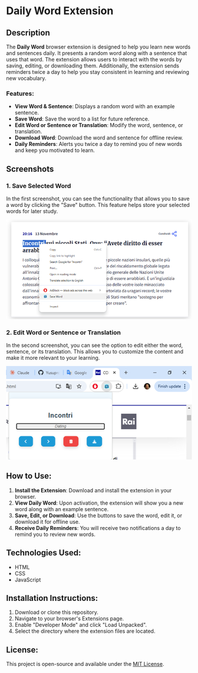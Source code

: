 # Daily Word Extension

## Description
The **Daily Word** browser extension is designed to help you learn new words and sentences daily. It presents a random word along with a sentence that uses that word. The extension allows users to interact with the words by saving, editing, or downloading them. Additionally, the extension sends reminders twice a day to help you stay consistent in learning and reviewing new vocabulary.

### Features:
- **View Word & Sentence**: Displays a random word with an example sentence.
- **Save Word**: Save the word to a list for future reference.
- **Edit Word or Sentence or Translation**: Modify the word, sentence, or translation.
- **Download Word**: Download the word and sentence for offline review.
- **Daily Reminders**: Alerts you twice a day to remind you of new words and keep you motivated to learn.

## Screenshots

### 1. Save Selected Word
In the first screenshot, you can see the functionality that allows you to save a word by clicking the "Save" button. This feature helps store your selected words for later study.

![Save Word](1.png)

### 2. Edit Word or Sentence or Translation
In the second screenshot, you can see the option to edit either the word, sentence, or its translation. This allows you to customize the content and make it more relevant to your learning.

![Edit Word](2.png)

## How to Use:
1. **Install the Extension**: Download and install the extension in your browser.
2. **View Daily Word**: Upon activation, the extension will show you a new word along with an example sentence.
3. **Save, Edit, or Download**: Use the buttons to save the word, edit it, or download it for offline use.
4. **Receive Daily Reminders**: You will receive two notifications a day to remind you to review new words.

## Technologies Used:
- HTML
- CSS
- JavaScript

## Installation Instructions:
1. Download or clone this repository.
2. Navigate to your browser's Extensions page.
3. Enable "Developer Mode" and click "Load Unpacked".
4. Select the directory where the extension files are located.

## License:
This project is open-source and available under the [MIT License](LICENSE).
